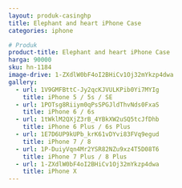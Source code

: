 ```yaml
---
layout: produk-casinghp
title: Elephant and heart iPhone Case
categories: iphone

# Produk
product-title: Elephant and heart iPhone Case
harga: 90000
sku: hn-1184
image-drive: 1-ZXdlW0bF4oI2BHiCv1Oj32mYkzp4dwa
gallery:
  - url: 1V9GMFBttC-Jy2qcKJVULKPib0Yi7MYIg
    title: iPhone 5 / 5s / SE
  - url: 1POTsg8Riiym0qPsSPGJldThvNds0FxaS
    title: iPhone 6 / 6s
  - url: 1tWklM2QXjZ3rB_4YBkXW2uSQ5tcJfDhb
    title: iPhone 6 Plus / 6s Plus
  - url: 1E7D6UP9kUPb_krK61vDYvi83FVq9egud
    title: iPhone 7 / 8
  - url: 1P-DuiyVqn4Mr2YSR82NZu9xz4T5D08T6
    title: iPhone 7 Plus / 8 Plus
  - url: 1-ZXdlW0bF4oI2BHiCv1Oj32mYkzp4dwa
    title: iPhone X
---
```

